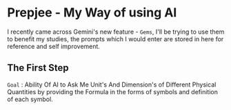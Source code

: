 # Prepjee - My Way of using AI
I recently came across Gemini's new feature - `Gems`, I'll be trying to use them to benefit my studies, the prompts which I would enter are stored in here for reference and self improvement.

## The First Step

`Goal` : Ability Of AI to Ask Me Unit's And Dimension's of Different Physical Quantities by providing the Formula in the forms of symbols and definition of each symbol.
